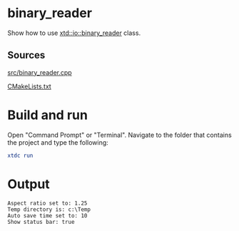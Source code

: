 # binary_reader

Show how to use [xtd::io::binary_reader](https://codedocs.xyz/gammasoft71/xtd/classxtd_1_1io_1_1binary__reader.html) class.

## Sources

[src/binary_reader.cpp](src/binary_reader.cpp)

[CMakeLists.txt](CMakeLists.txt)

# Build and run

Open "Command Prompt" or "Terminal". Navigate to the folder that contains the project and type the following:

```cmake
xtdc run
```

# Output

```
Aspect ratio set to: 1.25
Temp directory is: c:\Temp
Auto save time set to: 10
Show status bar: true
```
